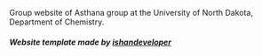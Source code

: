 Group website of Asthana group at the University of North Dakota, Department of
Chemistry.

##### Website template made by <a href="https://github.com/ishandeveloper">ishandeveloper</a>

